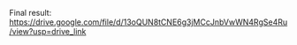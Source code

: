 Final result: https://drive.google.com/file/d/13oQUN8tCNE6g3jMCcJnbVwWN4RgSe4Ru/view?usp=drive_link
